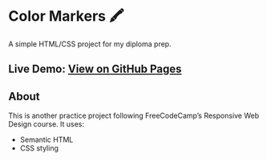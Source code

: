 # Color Markers 🖍️

A simple HTML/CSS project for my diploma prep.

**Live Demo:** [View on GitHub Pages](https://lolipop316.github.io/FCC-color-markers/)
---

## About
This is another practice project following FreeCodeCamp’s Responsive Web Design course.
It uses:
- Semantic HTML
- CSS styling
